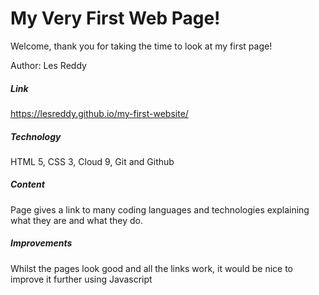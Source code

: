 # My Very First Web Page!

Welcome, thank you for taking the time to look at my first page!

Author: Les Reddy

##### Link
https://lesreddy.github.io/my-first-website/

##### Technology
HTML 5, CSS 3, Cloud 9, Git and Github

##### Content
Page gives a link to many coding languages and technologies explaining what they are and what they do.

##### Improvements
Whilst the pages look good and all the links work, it would be nice to improve it further using Javascript
